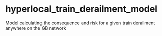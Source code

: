 # hyperlocal_train_derailment_model
 Model calculating the consequence and risk for a given train derailment anywhere on the GB network
